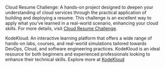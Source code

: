  Cloud Resume Challenge: A hands-on project designed to deepen your understanding of cloud services through the practical application of building and deploying a resume. This challenge is an excellent way to apply what you've learned in a real-world scenario, enhancing your cloud skills. For more details, visit [Cloud Resume Challenge](https://cloudresumechallenge.dev/).

KodeKloud: An interactive learning platform that offers a wide range of hands-on labs, courses, and real-world simulations tailored towards DevOps, Cloud, and software engineering practices. KodeKloud is an ideal resource for both beginners and experienced professionals looking to enhance their technical skills. Explore more at [KodeKloud](https://kodekloud.com/)
